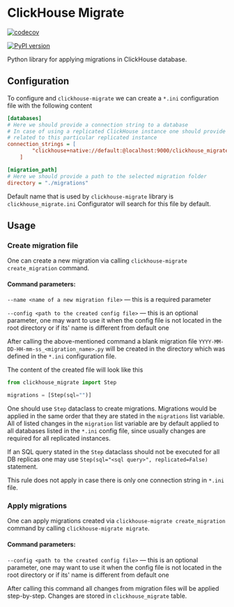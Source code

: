 # ClickHouse Migrate
[![codecov](https://codecov.io/gh/trushad0w/clickhouse-migrate/branch/master/graph/badge.svg?token=WSTIR7MOHG)](https://codecov.io/gh/trushad0w/clickhouse-migrate)

[![PyPI version](https://badge.fury.io/py/clickhouse-migrate.svg)](https://badge.fury.io/py/clickhouse-migrate)


Python library for applying migrations in ClickHouse database.

## Configuration

To configure and `clickhouse-migrate` we can create a `*.ini` configuration file with the following content

```ini
[databases]
# Here we should provide a connection string to a database
# In case of using a replicated ClickHouse instance one should provide all connection strings
# related to this particular replicated instance
connection_strings = [
        "clickhouse+native://default:@localhost:9000/clickhouse_migrate"
    ]

[migration_path]
# Here we should provide a path to the selected migration folder
directory = "./migrations"

```

Default name that is used by `clickhouse-migrate` library is `clickhouse_migrate.ini`
Configurator will search for this file by default.

## Usage

### Create migration file

One can create a new migration via calling `clickhouse-migrate create_migration` command.

#### Command parameters:

`--name <name of a new migration file>` — this is a required parameter 

`--config <path to the created config file>` — this is an optional parameter, 
one may want to use it when the config file is not located in the root directory 
or if its' name is different from default one



After calling the above-mentioned command a blank migration file `YYYY-MM-DD-HH-mm-ss_<migration_name>.py`
will be created in the directory which was defined in the `*.ini` configuration file.

The content of the created file will look like this
```python
from clickhouse_migrate import Step

migrations = [Step(sql="")]
```
One should use `Step` dataclass to create migrations. Migrations would be applied in the same order that they are stated in the `migrations` list variable.
All of listed changes in the `migration` list variable are by default applied to all databases listed in the `*.ini` config file, since usually changes are required for all replicated instances.

If an SQL query stated in the `Step` dataclass should not be executed for all DB replicas one may use `Step(sql="<sql query>", replicated=False)` statement.

This rule does not apply in case there is only one connection string in `*.ini` file.

### Apply migrations

One can apply migrations created via `clickhouse-migrate create_migration` command by calling `clickhouse-migrate migrate`.

#### Command parameters:
`--config <path to the created config file>` — this is an optional parameter, 
one may want to use it when the config file is not located in the root directory 
or if its' name is different from default one



After calling this command all changes from migration files will be applied step-by-step. Changes are stored in `clickhouse_migrate` table.
